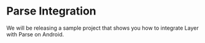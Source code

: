 # Parse Integration

We will be releasing a sample project that shows you how to integrate Layer with Parse on Android.